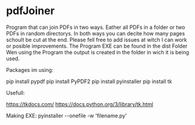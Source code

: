 # pdfJoiner
Program that can join PDFs in two ways. Eather all PDFs in a folder or two PDFs in random directorys. In both ways you can decite how many pages schoult be cut at the end.
Please fell free to add issues at witch I can work or posible improvements.
The Program EXE can be found in the dist Folder
Wen using the Program the output is created in the folder in wich it is being used.

Packages im using:

pip install pypdf
pip install PyPDF2
pip install pyinstaller
pip install tk


Usefull:

https://tkdocs.com/
https://docs.python.org/3/library/tk.html

Making EXE:
pyinstaller --onefile -w 'filename.py'